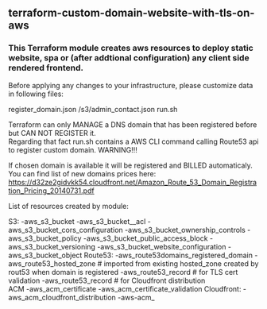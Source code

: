 <h2>terraform-custom-domain-website-with-tls-on-aws</h2>

<h3>This Terraform module creates aws resources to deploy static website, spa or (after addtional  configuration) any client side rendered frontend.</h3> 

<p>Before applying any changes to your infrastructure, please customize data in following files:</p>

register_domain.json
/s3/admin_contact.json 
run.sh

<p>Terraform can only MANAGE a DNS domain that has been registered before but CAN NOT REGISTER it.<br>
Regarding that fact run.sh contains a AWS CLI command calling Route53 api to register custom domain.
WARNING!!!

If chosen domain is available it will be registered and BILLED automaticaly.<br> 
You can find list of new domains prices here: <br>https://d32ze2gidvkk54.cloudfront.net/Amazon_Route_53_Domain_Registration_Pricing_20140731.pdf</p>


<p>List of resources created by module:

S3:
  -aws_s3_bucket
  -aws_s3_bucket__acl
  -aws_s3_bucket_cors_configuration
  -aws_s3_bucket_ownership_controls
  -aws_s3_bucket_policy
  -aws_s3_bucket_public_access_block
  -aws_s3_bucket_versioning
  -aws_s3_bucket_website_configuration
  -aws_s3_bucket_object
Route53:
  -aws_route53domains_registered_domain
  -aws_route53_hosted_zone    # imported from existing hosted_zone created by rout53 when domain is registered
  -aws_route53_record         # for TLS cert validation 
  -aws_route53_record         # for Cloudfront distribution  
ACM
  -aws_acm_certificate
  -aws_acm_certificate_validation
Cloudfront:
  -aws_acm_cloudfront_distribution
  -aws-acm_             
</p>

